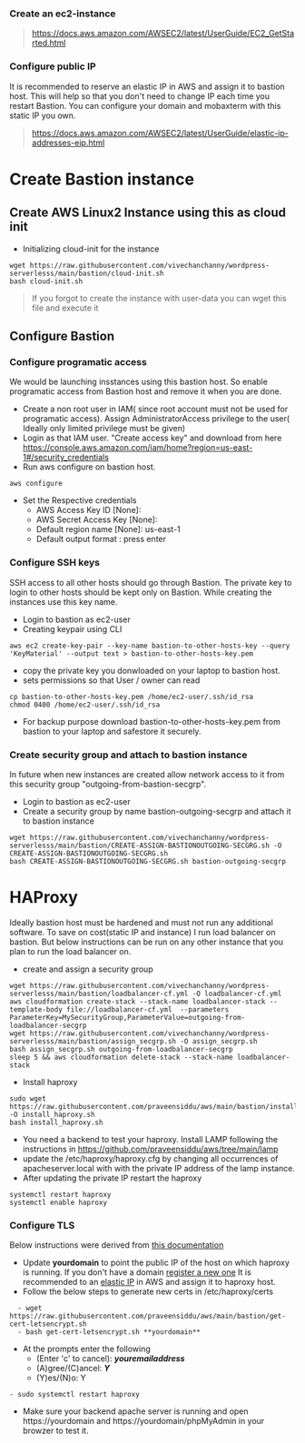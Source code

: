 ### Create an  ec2-instance
> https://docs.aws.amazon.com/AWSEC2/latest/UserGuide/EC2_GetStarted.html
### Configure public IP
It is recommended to reserve an elastic IP in AWS and assign it to bastion host. This will help so that you don't need to change IP each time you restart Bastion. You can configure your domain and mobaxterm with this static IP you own.
> https://docs.aws.amazon.com/AWSEC2/latest/UserGuide/elastic-ip-addresses-eip.html
# Create Bastion instance
## Create AWS Linux2 Instance using this as cloud init
- Initializing cloud-init for the instance
```
wget https://raw.githubusercontent.com/vivechanchanny/wordpress-serverlesss/main/bastion/cloud-init.sh
bash cloud-init.sh
```
> If you forgot to create the instance with user-data you can wget this file and execute it
## Configure Bastion
### Configure programatic access
We would be launching insstances using this bastion host. So enable programatic access from Bastion host and remove it when you are done.
- Create a non root user in IAM( since root account must not be used for programatic access). Assign AdministratorAccess privilege to the user( Ideally only limited privilege must be given)
- Login as that IAM user. "Create access key" and download from here https://console.aws.amazon.com/iam/home?region=us-east-1#/security_credentials
- Run aws configure on bastion host.
```
aws configure
```
- Set the Respective credentials
   - AWS Access Key ID [None]: 
   - AWS Secret Access Key [None]: 
   - Default region name [None]: us-east-1
   - Default output format : press enter
### Configure SSH keys
SSH access to all other hosts should go through Bastion. The private key to login to other hosts should be kept only on Bastion. While creating the instances use this key name.
- Login to bastion as ec2-user
- Creating keypair using CLI
```
aws ec2 create-key-pair --key-name bastion-to-other-hosts-key --query 'KeyMaterial' --output text > bastion-to-other-hosts-key.pem
```
- copy the private key you donwloaded on your laptop to bastion host.
- sets permissions so that User / owner can read
```
cp bastion-to-other-hosts-key.pem /home/ec2-user/.ssh/id_rsa
chmod 0400 /home/ec2-user/.ssh/id_rsa
```
- For backup purpose download bastion-to-other-hosts-key.pem from bastion to your laptop and safestore it securely.
### Create security group and attach to bastion instance
In future when new instances are created allow network access to it from this security group "outgoing-from-bastion-secgrp".
- Login to bastion as ec2-user
- Create a security group by name bastion-outgoing-secgrp and attach it to bastion instance
```
wget https://raw.githubusercontent.com/vivechanchanny/wordpress-serverlesss/main/bastion/CREATE-ASSIGN-BASTIONOUTGOING-SECGRG.sh -O CREATE-ASSIGN-BASTIONOUTGOING-SECGRG.sh
bash CREATE-ASSIGN-BASTIONOUTGOING-SECGRG.sh bastion-outgoing-secgrp
```
# HAProxy
Ideally bastion host must be hardened and must not run any additional software. To save on cost(static IP and instance) I run load balancer on bastion. But below instructions can be run on any other instance that you plan to run the load balancer on.
- create and assign a security group 
```
wget https://raw.githubusercontent.com/vivechanchanny/wordpress-serverlesss/main/bastion/loadbalancer-cf.yml -O loadbalancer-cf.yml
aws cloudformation create-stack --stack-name loadbalancer-stack --template-body file://loadbalancer-cf.yml  --parameters ParameterKey=MySecurityGroup,ParameterValue=outgoing-from-loadbalancer-secgrp
wget https://raw.githubusercontent.com/vivechanchanny/wordpress-serverlesss/main/bastion/assign_secgrp.sh -O assign_secgrp.sh
bash assign_secgrp.sh outgoing-from-loadbalancer-secgrp
sleep 5 && aws cloudformation delete-stack --stack-name loadbalancer-stack
```  
- Install haproxy
```
sudo wget https://raw.githubusercontent.com/praveensiddu/aws/main/bastion/install_haproxy.sh -O install_haproxy.sh
bash install_haproxy.sh
````  
- You need a backend to test your haproxy. Install LAMP following the instructions in https://github.com/praveensiddu/aws/tree/main/lamp
- update the /etc/haproxy/haproxy.cfg by changing all occurrences of apacheserver.local with with the private IP address of the lamp instance.
- After updating the private IP restart the haproxy
```
systemctl restart haproxy
systemctl enable haproxy
```
### Configure TLS
Below instructions were derived from [this documentation](https://www.digitalocean.com/community/tutorials/how-to-secure-haproxy-with-let-s-encrypt-on-centos-7)
- Update **yourdomain** to point the public IP of the host on which haproxy is running. If you don't have a domain [register a new one](https://docs.aws.amazon.com/Route53/latest/DeveloperGuide/registrar.html)
It is recommended to an [elastic IP](https://console.aws.amazon.com/vpc/home?region=us-east-1#Addresses:) in AWS and assign it to haproxy host.
- Follow the below steps to generate new certs in /etc/haproxy/certs
```
  - wget https://raw.githubusercontent.com/praveensiddu/aws/main/bastion/get-cert-letsencrypt.sh
  - bash get-cert-letsencrypt.sh **yourdomain**
```  
- At the prompts enter the following
    - (Enter 'c' to cancel): ***youremailaddress***
    - (A)gree/(C)ancel: ***Y***
    - (Y)es/(N)o: Y
```
- sudo systemctl restart haproxy
```
- Make sure your backend apache server is running and open https://yourdomain and https://yourdomain/phpMyAdmin in your browzer to test it.
